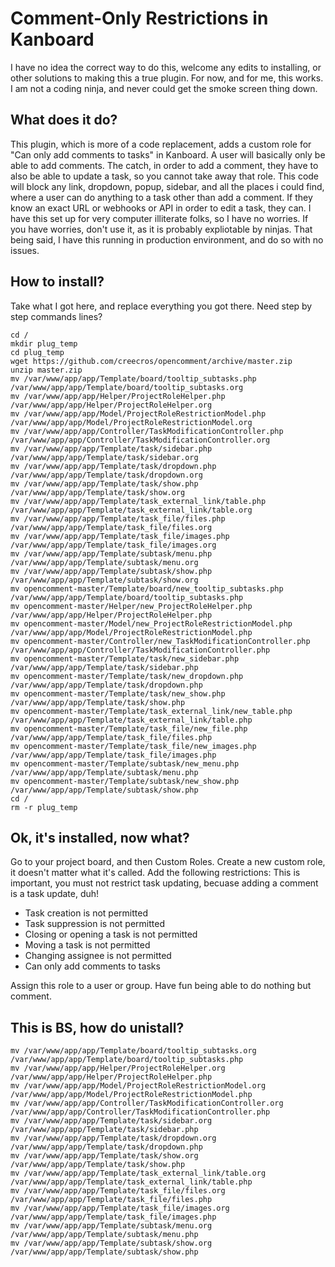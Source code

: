 # Comment-Only Restrictions in Kanboard

I have no idea the correct way to do this, welcome any edits to installing, or other solutions to making this a true plugin. For now, and for me, this works. I am not a coding ninja, and never could get the smoke screen thing down.

## What does it do?

This plugin, which is more of a code replacement, adds a custom role for "Can only add comments to tasks" in Kanboard. A user will basically only be able to add comments. The catch, in order to add a comment, they have to also be able to update a task, so you cannot take away that role. This code will block any link, dropdown, popup, sidebar, and all the places i could find, where a user can do anything to a task other than add a comment. If they know an exact URL or webhooks or API in order to edit a task, they can. I have this set up for very computer illiterate folks, so I have no worries. If you have worries, don't use it, as it is probably expliotable by ninjas. That being said, I have this running in production environment, and do so with no issues.

## How to install?

Take what I got here, and replace everything you got there. Need step by step commands lines?
```
cd /
mkdir plug_temp
cd plug_temp
wget https://github.com/creecros/opencomment/archive/master.zip
unzip master.zip
mv /var/www/app/app/Template/board/tooltip_subtasks.php /var/www/app/app/Template/board/tooltip_subtasks.org
mv /var/www/app/app/Helper/ProjectRoleHelper.php /var/www/app/app/Helper/ProjectRoleHelper.org
mv /var/www/app/app/Model/ProjectRoleRestrictionModel.php /var/www/app/app/Model/ProjectRoleRestrictionModel.org
mv /var/www/app/app/Controller/TaskModificationController.php /var/www/app/app/Controller/TaskModificationController.org
mv /var/www/app/app/Template/task/sidebar.php /var/www/app/app/Template/task/sidebar.org
mv /var/www/app/app/Template/task/dropdown.php /var/www/app/app/Template/task/dropdown.org
mv /var/www/app/app/Template/task/show.php /var/www/app/app/Template/task/show.org
mv /var/www/app/app/Template/task_external_link/table.php /var/www/app/app/Template/task_external_link/table.org
mv /var/www/app/app/Template/task_file/files.php /var/www/app/app/Template/task_file/files.org
mv /var/www/app/app/Template/task_file/images.php /var/www/app/app/Template/task_file/images.org
mv /var/www/app/app/Template/subtask/menu.php /var/www/app/app/Template/subtask/menu.org
mv /var/www/app/app/Template/subtask/show.php /var/www/app/app/Template/subtask/show.org
mv opencomment-master/Template/board/new_tooltip_subtasks.php /var/www/app/app/Template/board/tooltip_subtasks.php
mv opencomment-master/Helper/new_ProjectRoleHelper.php /var/www/app/app/Helper/ProjectRoleHelper.php
mv opencomment-master/Model/new_ProjectRoleRestrictionModel.php /var/www/app/app/Model/ProjectRoleRestrictionModel.php
mv opencomment-master/Controller/new_TaskModificationController.php /var/www/app/app/Controller/TaskModificationController.php           
mv opencomment-master/Template/task/new_sidebar.php /var/www/app/app/Template/task/sidebar.php
mv opencomment-master/Template/task/new_dropdown.php /var/www/app/app/Template/task/dropdown.php
mv opencomment-master/Template/task/new_show.php /var/www/app/app/Template/task/show.php
mv opencomment-master/Template/task_external_link/new_table.php /var/www/app/app/Template/task_external_link/table.php
mv opencomment-master/Template/task_file/new_file.php /var/www/app/app/Template/task_file/files.php
mv opencomment-master/Template/task_file/new_images.php /var/www/app/app/Template/task_file/images.php
mv opencomment-master/Template/subtask/new_menu.php /var/www/app/app/Template/subtask/menu.php
mv opencomment-master/Template/subtask/new_show.php /var/www/app/app/Template/subtask/show.php
cd /
rm -r plug_temp
```

## Ok, it's installed, now what?

Go to your project board, and then Custom Roles.
Create a new custom role, it doesn't matter what it's called.
Add the following restrictions: This is important, you must not restrict task updating, becuase adding a comment is a task update, duh!
* Task creation is not permitted	
* Task suppression is not permitted	
* Closing or opening a task is not permitted	
* Moving a task is not permitted	
* Changing assignee is not permitted	
* Can only add comments to tasks

Assign this role to a user or group. Have fun being able to do nothing but comment.

## This is BS, how do unistall?
```
mv /var/www/app/app/Template/board/tooltip_subtasks.org /var/www/app/app/Template/board/tooltip_subtasks.php
mv /var/www/app/app/Helper/ProjectRoleHelper.org /var/www/app/app/Helper/ProjectRoleHelper.php
mv /var/www/app/app/Model/ProjectRoleRestrictionModel.org /var/www/app/app/Model/ProjectRoleRestrictionModel.php
mv /var/www/app/app/Controller/TaskModificationController.org /var/www/app/app/Controller/TaskModificationController.php
mv /var/www/app/app/Template/task/sidebar.org /var/www/app/app/Template/task/sidebar.php
mv /var/www/app/app/Template/task/dropdown.org /var/www/app/app/Template/task/dropdown.php
mv /var/www/app/app/Template/task/show.org /var/www/app/app/Template/task/show.php
mv /var/www/app/app/Template/task_external_link/table.org /var/www/app/app/Template/task_external_link/table.php
mv /var/www/app/app/Template/task_file/files.org /var/www/app/app/Template/task_file/files.php
mv /var/www/app/app/Template/task_file/images.org /var/www/app/app/Template/task_file/images.php
mv /var/www/app/app/Template/subtask/menu.org /var/www/app/app/Template/subtask/menu.php
mv /var/www/app/app/Template/subtask/show.org /var/www/app/app/Template/subtask/show.php
```



